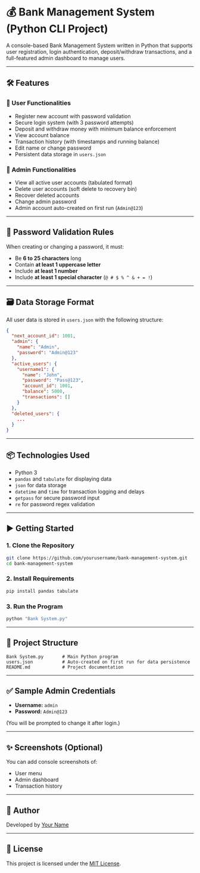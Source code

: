 # 💰 Bank Management System (Python CLI Project)

A console-based Bank Management System written in Python that supports user registration, login authentication, deposit/withdraw transactions, and a full-featured admin dashboard to manage users.

---

## 🛠️ Features

### 👤 User Functionalities
- Register new account with password validation
- Secure login system (with 3 password attempts)
- Deposit and withdraw money with minimum balance enforcement
- View account balance
- Transaction history (with timestamps and running balance)
- Edit name or change password
- Persistent data storage in `users.json`

### 👑 Admin Functionalities
- View all active user accounts (tabulated format)
- Delete user accounts (soft delete to recovery bin)
- Recover deleted accounts
- Change admin password
- Admin account auto-created on first run (`Admin@123`)

---

## 🔐 Password Validation Rules

When creating or changing a password, it must:
- Be **6 to 25 characters** long
- Contain **at least 1 uppercase letter**
- Include **at least 1 number**
- Include **at least 1 special character** (`@ # $ % ^ & + = !`)

---

## 🗃️ Data Storage Format

All user data is stored in `users.json` with the following structure:

```json
{
  "next_account_id": 1001,
  "admin": {
    "name": "Admin",
    "password": "Admin@123"
  },
  "active_users": {
    "username1": {
      "name": "John",
      "password": "Pass@123",
      "account_id": 1001,
      "balance": 5000,
      "transactions": []
    }
  },
  "deleted_users": {
    ...
  }
}
```

---

## 📦 Technologies Used

- Python 3
- `pandas` and `tabulate` for displaying data
- `json` for data storage
- `datetime` and `time` for transaction logging and delays
- `getpass` for secure password input
- `re` for password regex validation

---

## ▶️ Getting Started

### 1. Clone the Repository

```bash
git clone https://github.com/yourusername/bank-management-system.git
cd bank-management-system
```

### 2. Install Requirements

```bash
pip install pandas tabulate
```

### 3. Run the Program

```bash
python "Bank System.py"
```

---

## 📝 Project Structure

```
Bank System.py       # Main Python program
users.json           # Auto-created on first run for data persistence
README.md            # Project documentation
```

---

## ✅ Sample Admin Credentials

- **Username:** `admin`
- **Password:** `Admin@123`

(You will be prompted to change it after login.)

---

## ✨ Screenshots (Optional)

You can add console screenshots of:
- User menu
- Admin dashboard
- Transaction history

---

## 🙌 Author

Developed by [Your Name](https://github.com/yourusername)

---

## 📄 License

This project is licensed under the [MIT License](LICENSE).
